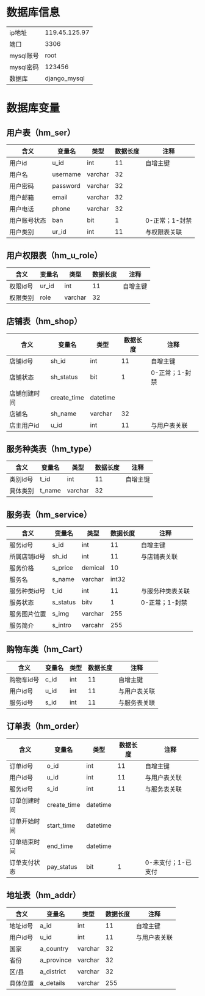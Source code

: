 # 数据库信息

|           |               |
| --------- | ------------- |
| ip地址    | 119.45.125.97 |
| 端口      | 3306          |
| mysql账号 | root          |
| mysql密码 | 123456        |
| 数据库    | django_mysql  |



# 数据库变量

## 用户表（hm_ser）

| 含义         | 变量名   | 类型    | 数据长度 | 注释           |
| ------------ | -------- | ------- | -------- | -------------- |
| 用户id       | u_id     | int     | 11       | 自增主键       |
| 用户名       | username | varchar | 32       |                |
| 用户密码     | password | varchar | 32       |                |
| 用户邮箱     | email    | varchar | 32       |                |
| 用户电话     | phone    | varchar | 32       |                |
| 用户账号状态 | ban      | bit     | 1        | 0-正常；1-封禁 |
| 用户类别     | ur_id    | int     | 11       | 与权限表关联   |

## 用户权限表（hm_u_role）

| 含义     | 变量名 | 类型    | 数据长度 | 注释     |
| -------- | ------ | ------- | -------- | -------- |
| 权限id号 | ur_id  | int     | 11       | 自增主键 |
| 权限类别 | role   | varchar | 32       |          |

## 店铺表（hm_shop）

| 含义         | 变量名      | 类型     | 数据长度 | 注释           |
| ------------ | ----------- | -------- | -------- | -------------- |
| 店铺id号     | sh_id       | int      | 11       | 自增主键       |
| 店铺状态     | sh_status   | bit      | 1        | 0-正常；1-封禁 |
| 店铺创建时间 | create_time | datetime |          |                |
| 店铺名       | sh_name     | varchar  | 32       |                |
| 店主用户id   | u_id        | int      | 11       | 与用户表关联   |



## 服务种类表（hm_type）

| 含义     | 变量名 | 类型    | 数据长度 | 注释     |
| -------- | ------ | ------- | -------- | -------- |
| 类别id号 | t_id   | int     | 11       | 自增主键 |
| 具体类别 | t_name | varchar | 32       |          |

## 服务表（hm_service）

| 含义         | 变量名   | 类型    | 数据长度 | 注释             |
| ------------ | -------- | ------- | -------- | ---------------- |
| 服务id号     | s_id     | int     | 11       | 自增主键         |
| 所属店铺id号 | sh_id    | int     | 11       | 与店铺表关联     |
| 服务价格     | s_price  | demical | 10       |                  |
| 服务名       | s_name   | varchar | int32    |                  |
| 服务种类id号 | t_id     | int     | 11       | 与服务种类表关联 |
| 服务状态     | s_status | bitv    | 1        | 0-正常；1-封禁   |
| 服务图片位置 | s_img    | varchar | 255      |                  |
| 服务简介     | s_intro  | varcahr | 255      |                  |

## 购物车类（hm_Cart）

| 含义       | 变量名 | 类型 | 数据长度 | 注释         |
| ---------- | ------ | ---- | -------- | ------------ |
| 购物车id号 | c_id   | int  | 11       | 自增主键     |
| 用户id号   | u_id   | int  | 11       | 与用户表关联 |
| 服务id号   | s_id   | int  | 11       | 与服务表关联 |

## 订单表（hm_order）

| 含义         | 变量名      | 类型     | 数据长度 | 注释               |
| ------------ | ----------- | -------- | -------- | ------------------ |
| 订单id号     | o_id        | int      | 11       | 自增主键           |
| 用户id号     | u_id        | int      | 11       | 与用户表关联       |
| 服务id号     | s_id        | int      | 11       | 与服务表关联       |
| 订单创建时间 | create_time | datetime |          |                    |
| 订单开始时间 | start_time  | datetime |          |                    |
| 订单结束时间 | end_time    | datetime |          |                    |
| 订单支付状态 | pay_status  | bit      | 1        | 0-未支付；1-已支付 |

## 地址表（hm_addr）

| 含义     | 变量名     | 类型    | 数据长度 | 注释         |
| -------- | ---------- | ------- | -------- | ------------ |
| 地址id号 | a_id       | int     | 11       | 自增主键     |
| 用户id号 | u_id       | int     | 11       | 与用户表关联 |
| 国家     | a_country  | varchar | 32       |              |
| 省份     | a_province | varchar | 32       |              |
| 区/县    | a_district | varchar | 32       |              |
| 具体位置 | a_details  | varchar | 255      |              |